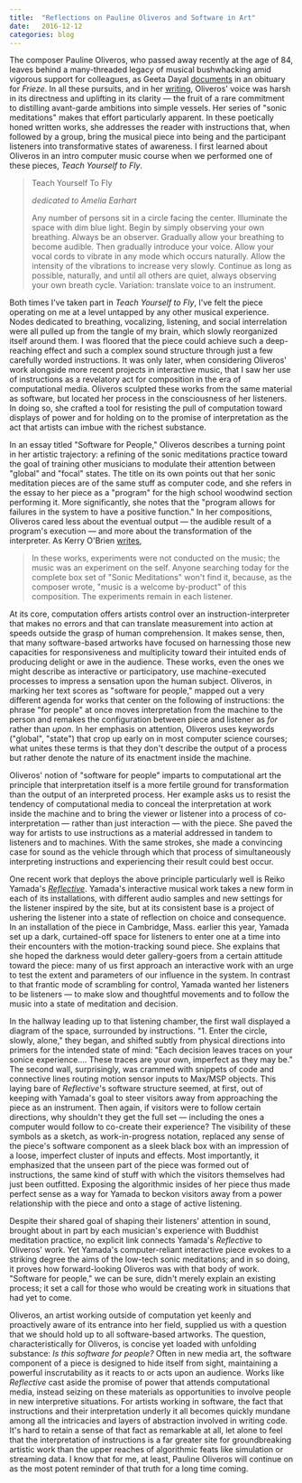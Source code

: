 ```yaml
---
title:  "Reflections on Pauline Oliveros and Software in Art"
date:   2016-12-12
categories: blog
---
```



The composer Pauline Oliveros, who passed away recently at the age of 84, leaves behind a many-threaded legacy of musical bushwhacking amid vigorous support for colleagues, as Geeta Dayal [documents](https://frieze.com/article/pauline-oliveros-1932-2016) in an obituary for *Frieze*. In all these pursuits, and in her [writing](http://query.nytimes.com/mem/archive/pdf?res=9E01EEDE143CE531A15750C1A96F9C946190D6CF), Oliveros' voice was harsh in its directness and uplifting in its clarity — the fruit of a rare commitment to distilling avant-garde ambitions into simple vessels. Her series of "sonic meditations" makes that effort particularly apparent. In these poetically honed written works, she addresses the reader with instructions that, when followed by a group, bring the musical piece into being and the participant listeners into transformative states of awareness. I first learned about Oliveros in an intro computer music course when we performed one of these pieces, *Teach Yourself to Fly*.

> Teach Yourself To Fly
>
> *dedicated to Amelia Earhart*
>
> Any number of persons sit in a circle facing the center. Illuminate the space with dim blue light. Begin by simply observing your own breathing. Always be an observer. Gradually allow your breathing to become audible. Then gradually introduce your voice. Allow your vocal cords to vibrate in any mode which occurs naturally. Allow the intensity of the vibrations to increase very slowly. Continue as long as possible, naturally, and until all others are quiet, always observing your own breath cycle. Variation: translate voice to an instrument.

Both times I've taken part in *Teach Yourself to Fly*, I've felt the piece operating on me at a level untapped by any other musical experience. Nodes dedicated to breathing, vocalizing, listening, and social interrelation were all pulled up from the tangle of my brain, which slowly reorganized itself around them. I was floored that the piece could achieve such a deep-reaching effect and such a complex sound structure through just a few carefully worded instructions. It was only later, when considering Oliveros' work alongside more recent projects in interactive music, that I saw her use of instructions as a revelatory act for composition in the era of computational media. Oliveros sculpted these works from the same material as software, but located her process in the consciousness of her listeners. In doing so, she crafted a tool for resisting the pull of computation toward displays of power and for holding on to the promise of interpretation as the act that artists can imbue with the richest substance.

In an essay titled "Software for People," Oliveros describes a turning point in her artistic trajectory: a refining of the sonic meditations practice toward the goal of training other musicians to modulate their attention between "global" and "focal" states. The title on its own points out that her sonic meditation pieces are of the same stuff as computer code, and she refers in the essay to her piece as a "program" for the high school woodwind section performing it. More significantly, she notes that the "program allows for failures in the system to have a positive function." In her compositions, Oliveros cared less about the eventual output — the audible result of a program's execution — and more about the transformation of the interpreter. As Kerry O'Brien [writes](http://www.newyorker.com/culture/culture-desk/listening-as-activism-the-sonic-meditations-of-pauline-oliveros),
> In these works, experiments were not conducted on the music; the music was an experiment on the self. Anyone searching today for the complete box set of "Sonic Meditations" won't find it, because, as the composer wrote, "music is a welcome by-product" of this composition. The experiments remain in each listener.

At its core, computation offers artists control over an instruction-interpreter that makes no errors and that can translate measurement into action at speeds outside the grasp of human comprehension. It makes sense, then, that many software-based artworks have focused on harnessing those new capacities for responsiveness and multiplicity toward their intuited ends of producing delight or awe in the audience. These works, even the ones we might describe as interactive or participatory, use machine-executed processes to impress a sensation upon the human subject. Oliveros, in marking her text scores as "software for people," mapped out a very different agenda for works that center on the following of instructions: the phrase "for people" at once moves interpretation from the machine to the person and remakes the configuration between piece and listener as *for* rather than *upon*. In her emphasis on attention, Oliveros uses keywords ("global", "state") that crop up early on in most computer science courses; what unites these terms is that they don't describe the output of a process but rather denote the nature of its enactment inside the machine.

Oliveros' notion of "software for people" imparts to computational art the principle that interpretation itself is a more fertile ground for transformation than the output of an interpreted process. Her example asks us to resist the tendency of computational media to conceal the interpretation at work inside the machine and to bring the viewer or listener into a process of co-interpretation — rather than just interaction — with the piece. She paved the way for artists to use instructions as a material addressed in tandem to listeners and to machines. With the same strokes, she made a convincing case for sound as the vehicle through which that process of simultaneously interpreting instructions and experiencing their result could best occur.

One recent work that deploys the above principle particularly well is Reiko Yamada's [*Reflective*](http://www.reikoyamada.com/Reiko_Yamada/Reflective.html). Yamada's interactive musical work takes a new form in each of its installations, with different audio samples and new settings for the listener inspired by the site, but at its consistent base is a project of ushering the listener into a state of reflection on choice and consequence. In an installation of the piece in Cambridge, Mass. earlier this year, Yamada set up a dark, curtained-off space for listeners to enter one at a time into their encounters with the motion-tracking sound piece. She explains that she hoped the darkness would deter gallery-goers from a certain attitude toward the piece: many of us first approach an interactive work with an urge to test the extent and parameters of our influence in the system. In contrast to that frantic mode of scrambling for control, Yamada wanted her listeners to be listeners — to make slow and thoughtful movements and to follow the music into a state of meditation and decision.

In the hallway leading up to that listening chamber, the first wall displayed a diagram of the space, surrounded by instructions. "1. Enter the circle, slowly, alone," they began, and shifted subtly from physical directions into primers for the intended state of mind: "Each decision leaves traces on your sonice experience.... These traces are your own, imperfect as they may be." The second wall, surprisingly, was crammed with snippets of code and connective lines routing motion sensor inputs to Max/MSP objects. This laying bare of *Reflective*'s software structure seemed, at first, out of keeping with Yamada's goal to steer visitors away from approaching the piece as an instrument. Then again, if visitors were to follow certain directions, why shouldn't they get the full set — including the ones a computer would follow to co-create their experience? The visibility of these symbols as a sketch, as work-in-progress notation, replaced any sense of the piece's software component as a sleek black box with an impression of a loose, imperfect cluster of inputs and effects. Most importantly, it emphasized that the unseen part of the piece was formed out of instructions, the same kind of stuff with which the visitors themselves had just been outfitted. Exposing the algorithmic insides of her piece thus made perfect sense as a way for Yamada to beckon visitors away from a power relationship with the piece and onto a stage of active listening.

Despite their shared goal of shaping their listeners' attention in sound, brought about in part by each musician's experience with Buddhist meditation practice, no explicit link connects Yamada's *Reflective* to Oliveros' work. Yet Yamada's computer-reliant interactive piece evokes to a striking degree the aims of the low-tech sonic meditations; and in so doing, it proves how forward-looking Oliveros was with that body of work. "Software for people," we can be sure, didn't merely explain an existing process; it set a call for those who would be creating work in situations that had yet to come.

Oliveros, an artist working outside of computation yet keenly and proactively aware of its entrance into her field, supplied us with a question that we should hold up to all software-based artworks. The question, characteristically for Oliveros, is concise yet loaded with unfolding substance: *Is this software for people?* Often in new media art, the software component of a piece is designed to hide itself from sight, maintaining a powerful inscrutability as it reacts to or acts upon an audience. Works like *Reflective* cast aside the promise of power that attends computational media, instead seizing on these materials as opportunities to involve people in new interpretive situations. For artists working in software, the fact that instructions and their interpretation underly it all becomes quickly mundane among all the intricacies and layers of abstraction involved in writing code. It's hard to retain a sense of that fact as remarkable at all, let alone to feel that the interpretation of instructions is a far greater site for groundbreaking artistic work than the upper reaches of algorithmic feats like simulation or streaming data. I know that for me, at least, Pauline Oliveros will continue on as the most potent reminder of that truth for a long time coming.
